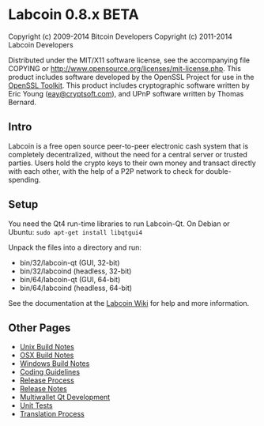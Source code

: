 Labcoin 0.8.x BETA
====================

Copyright (c) 2009-2014 Bitcoin Developers
Copyright (c) 2011-2014 Labcoin Developers

Distributed under the MIT/X11 software license, see the accompanying
file COPYING or http://www.opensource.org/licenses/mit-license.php.
This product includes software developed by the OpenSSL Project for use in the [OpenSSL Toolkit](http://www.openssl.org/). This product includes
cryptographic software written by Eric Young ([eay@cryptsoft.com](mailto:eay@cryptsoft.com)), and UPnP software written by Thomas Bernard.


Intro
---------------------
Labcoin is a free open source peer-to-peer electronic cash system that is
completely decentralized, without the need for a central server or trusted
parties.  Users hold the crypto keys to their own money and transact directly
with each other, with the help of a P2P network to check for double-spending.


Setup
---------------------
You need the Qt4 run-time libraries to run Labcoin-Qt. On Debian or Ubuntu:
	`sudo apt-get install libqtgui4`

Unpack the files into a directory and run:

- bin/32/labcoin-qt (GUI, 32-bit)
- bin/32/labcoind (headless, 32-bit)
- bin/64/labcoin-qt (GUI, 64-bit)
- bin/64/labcoind (headless, 64-bit)

See the documentation at the [Labcoin Wiki](http://labcoin.info)
for help and more information.


Other Pages
---------------------
- [Unix Build Notes](build-unix.md)
- [OSX Build Notes](build-osx.md)
- [Windows Build Notes](build-msw.md)
- [Coding Guidelines](coding.md)
- [Release Process](release-process.md)
- [Release Notes](release-notes.md)
- [Multiwallet Qt Development](multiwallet-qt.md)
- [Unit Tests](unit-tests.md)
- [Translation Process](translation_process.md)
